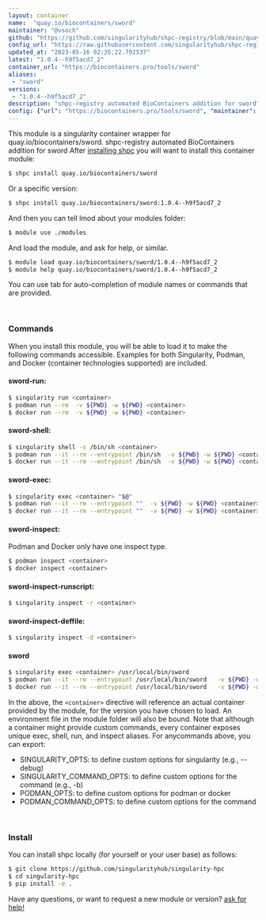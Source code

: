 ```yaml
---
layout: container
name:  "quay.io/biocontainers/sword"
maintainer: "@vsoch"
github: "https://github.com/singularityhub/shpc-registry/blob/main/quay.io/biocontainers/sword/container.yaml"
config_url: "https://raw.githubusercontent.com/singularityhub/shpc-registry/main/quay.io/biocontainers/sword/container.yaml"
updated_at: "2023-05-16 02:35:22.702537"
latest: "1.0.4--h9f5acd7_2"
container_url: "https://biocontainers.pro/tools/sword"
aliases:
 - "sword"
versions:
 - "1.0.4--h9f5acd7_2"
description: "shpc-registry automated BioContainers addition for sword"
config: {"url": "https://biocontainers.pro/tools/sword", "maintainer": "@vsoch", "description": "shpc-registry automated BioContainers addition for sword", "latest": {"1.0.4--h9f5acd7_2": "sha256:61184b79d6d96c10de6e9479f9fc6420474edd67a5392b5e3c677194f8d1363d"}, "tags": {"1.0.4--h9f5acd7_2": "sha256:61184b79d6d96c10de6e9479f9fc6420474edd67a5392b5e3c677194f8d1363d"}, "docker": "quay.io/biocontainers/sword", "aliases": {"sword": "/usr/local/bin/sword"}}
---
```


This module is a singularity container wrapper for quay.io/biocontainers/sword.
shpc-registry automated BioContainers addition for sword
After [installing shpc](#install) you will want to install this container module:


```bash
$ shpc install quay.io/biocontainers/sword
```

Or a specific version:

```bash
$ shpc install quay.io/biocontainers/sword:1.0.4--h9f5acd7_2
```

And then you can tell lmod about your modules folder:

```bash
$ module use ./modules
```

And load the module, and ask for help, or similar.

```bash
$ module load quay.io/biocontainers/sword/1.0.4--h9f5acd7_2
$ module help quay.io/biocontainers/sword/1.0.4--h9f5acd7_2
```

You can use tab for auto-completion of module names or commands that are provided.

<br>

### Commands

When you install this module, you will be able to load it to make the following commands accessible.
Examples for both Singularity, Podman, and Docker (container technologies supported) are included.

#### sword-run:

```bash
$ singularity run <container>
$ podman run --rm  -v ${PWD} -w ${PWD} <container>
$ docker run --rm  -v ${PWD} -w ${PWD} <container>
```

#### sword-shell:

```bash
$ singularity shell -s /bin/sh <container>
$ podman run --it --rm --entrypoint /bin/sh  -v ${PWD} -w ${PWD} <container>
$ docker run --it --rm --entrypoint /bin/sh  -v ${PWD} -w ${PWD} <container>
```

#### sword-exec:

```bash
$ singularity exec <container> "$@"
$ podman run --it --rm --entrypoint ""  -v ${PWD} -w ${PWD} <container> "$@"
$ docker run --it --rm --entrypoint ""  -v ${PWD} -w ${PWD} <container> "$@"
```

#### sword-inspect:

Podman and Docker only have one inspect type.

```bash
$ podman inspect <container>
$ docker inspect <container>
```

#### sword-inspect-runscript:

```bash
$ singularity inspect -r <container>
```

#### sword-inspect-deffile:

```bash
$ singularity inspect -d <container>
```


#### sword

```bash
$ singularity exec <container> /usr/local/bin/sword
$ podman run --it --rm --entrypoint /usr/local/bin/sword   -v ${PWD} -w ${PWD} <container> -c " $@"
$ docker run --it --rm --entrypoint /usr/local/bin/sword   -v ${PWD} -w ${PWD} <container> -c " $@"
```



In the above, the `<container>` directive will reference an actual container provided
by the module, for the version you have chosen to load. An environment file in the
module folder will also be bound. Note that although a container
might provide custom commands, every container exposes unique exec, shell, run, and
inspect aliases. For anycommands above, you can export:

 - SINGULARITY_OPTS: to define custom options for singularity (e.g., --debug)
 - SINGULARITY_COMMAND_OPTS: to define custom options for the command (e.g., -b)
 - PODMAN_OPTS: to define custom options for podman or docker
 - PODMAN_COMMAND_OPTS: to define custom options for the command

<br>

### Install

You can install shpc locally (for yourself or your user base) as follows:

```bash
$ git clone https://github.com/singularityhub/singularity-hpc
$ cd singularity-hpc
$ pip install -e .
```

Have any questions, or want to request a new module or version? [ask for help!](https://github.com/singularityhub/singularity-hpc/issues)